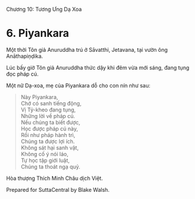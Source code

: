  

Chương 10: Tương Ưng Dạ Xoa

# 6\. Piyankara

Một thời Tôn giả Anuruddha trú ở Sāvatthi, Jetavana, tại vườn ông Anāthapiṇḍika.

Lúc bấy giờ Tôn giả Anuruddha thức dậy khi đêm vừa mới sáng, đang tụng đọc pháp cú.

Một nữ Dạ-xoa, mẹ của Piyankara dỗ cho con nín như sau:

> Này Piyankara,  
> Chớ có sanh tiếng động,  
> Vị Tỷ-kheo đang tụng,  
> Những lời về pháp cú.  
> Nếu chúng ta biết được,  
> Học được pháp cú này,  
> Rồi như pháp hành trì,  
> Chúng ta được lợi ích.  
> Không sát hại sanh vật,  
> Không cố ý nói láo,  
> Tự học tập giới luật,  
> Chúng ta thoát ngạ quỷ.

Hòa thượng Thích Minh Châu dịch Việt.

Prepared for SuttaCentral by Blake Walsh.